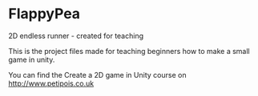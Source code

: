 # FlappyPea
2D endless runner - created for teaching

This is the project files made for teaching beginners how to make a small game in unity.

You can find the Create a 2D game in Unity course on http://www.petipois.co.uk
